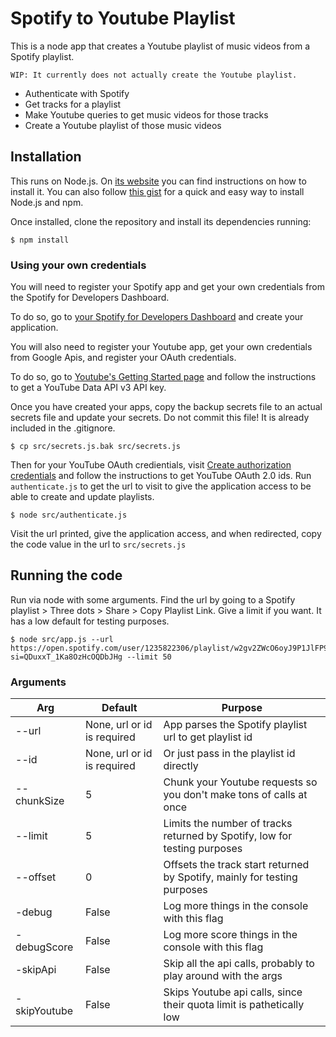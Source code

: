 # Spotify to Youtube Playlist

This is a node app that creates a Youtube playlist of music videos from a Spotify playlist.

`WIP: It currently does not actually create the Youtube playlist.`

* Authenticate with Spotify
* Get tracks for a playlist
* Make Youtube queries to get music videos for those tracks
* Create a Youtube playlist of those music videos

## Installation

This runs on Node.js. On [its website](http://www.nodejs.org/download/) you can find instructions on how to install it. You can also follow [this gist](https://gist.github.com/isaacs/579814) for a quick and easy way to install Node.js and npm.

Once installed, clone the repository and install its dependencies running:

    $ npm install

### Using your own credentials
You will need to register your Spotify app and get your own credentials from the Spotify for Developers Dashboard.

To do so, go to [your Spotify for Developers Dashboard](https://beta.developer.spotify.com/dashboard) and create your application.

You will also need to register your Youtube app, get your own credentials from Google Apis, and register your OAuth credentials.

To do so, go to [Youtube's Getting Started page](https://developers.google.com/youtube/v3/getting-started) and follow the instructions to get a YouTube Data API v3 API key.

Once you have created your apps, copy the backup secrets file to an actual secrets file and update your secrets. Do not commit this file! It is already included in the .gitignore.

    $ cp src/secrets.js.bak src/secrets.js

Then for your YouTube OAuth credientials, visit [Create authorization credentials](https://developers.google.com/youtube/v3/guides/auth/server-side-web-apps) and follow the instructions to get YouTube OAuth 2.0 ids. Run `authenticate.js` to get the url to visit to give the application access to be able to create and update playlists.

    $ node src/authenticate.js

Visit the url printed, give the application access, and when redirected, copy the code value in the url to `src/secrets.js`

## Running the code
Run via node with some arguments.
Find the url by going to a Spotify playlist > Three dots > Share > Copy Playlist Link.
Give a limit if you want. It has a low default for testing purposes.

    $ node src/app.js --url https://open.spotify.com/user/1235822306/playlist/w2gv2ZWcO6oyJ9P1JlFP9U?si=QDuxxT_1Ka8OzHcOQDbJHg --limit 50

### Arguments

Arg | Default | Purpose
--- | --- | ---
--url | None, url or id is required | App parses the Spotify playlist url to get playlist id
--id | None, url or id is required | Or just pass in the playlist id directly
--chunkSize | 5 | Chunk your Youtube requests so you don't make tons of calls at once
--limit | 5 | Limits the number of tracks returned by Spotify, low for testing purposes
--offset | 0 | Offsets the track start returned by Spotify, mainly for testing purposes
-debug | False | Log more things in the console with this flag
-debugScore | False | Log more score things in the console with this flag
-skipApi | False | Skip all the api calls, probably to play around with the args
-skipYoutube | False | Skips Youtube api calls, since their quota limit is pathetically low
